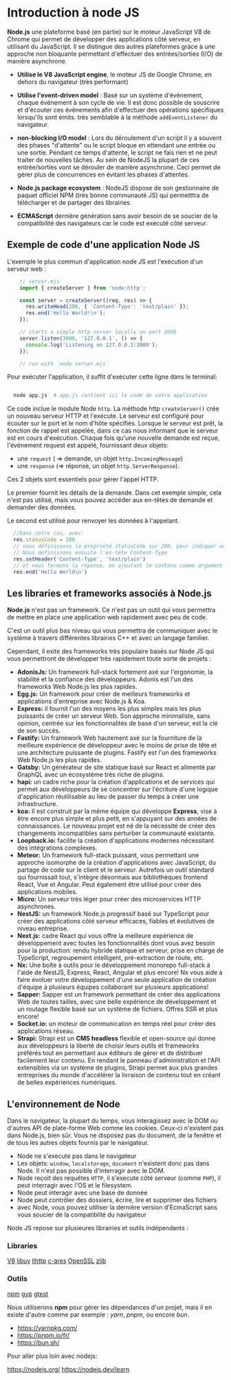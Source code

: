 
# Introduction à node JS

**Node.js** une plateforme basé (en partie) sur le moteur JavaScript V8 de Chrome qui permet de développer des applications côté serveur, en utilisant du JavaScript. Il se distingue des autres plateformes gràce à une approche non bloquante permettant d'effectuer des entrées/sorties (I/O) de manière asynchrone.

* **Utilise le V8 JavaScript engine**, le moteur JS de Google Chrome, en dehors du navigateur (très performant)

* **Utilise l'event-driven model** : Basé sur un système d'évènement, chaque événement à son cycle de vie. Il est donc possible de souscrire et d'écouter ces évènements afin d'effectuer des opérations spécifiques lorsqu'ils sont émits. très semblable à la méthode `addEventListener` du navigateur.

* **non-blocking I/O model** : Lors du déroulement d'un script il y a souvent des phases "d'attente" ou le script bloque en ettendant une entrée ou une sortie. Pendant ce temps d'attente, le script ne fais rien et ne peut traiter de nouvelles tâches. Au sein de NodeJS la plupart de ces entrée/sorties vont se dérouler de manière asynchrone. Ceci permet de gérer plus de concurrences en évitant les phases d'attentes.

* **Node.js package ecosystem** : NodeJS dispose de son gestionnaire de paquet officiel NPM (très bonne communauté JS) qui permetttra de télécharger et de partager des librairies.

* **ECMAScript** dernière génération sans avoir besoin de se soucier de la compatibilité des navigateurs car le code est exécuté côté serveur.

## Exemple de code d'une application Node JS

L'exemple le plus commun d'application node JS est l'exécution d'un serveur web :

```js
    // server.mjs
    import { createServer } from 'node:http';

    const server = createServer((req, res) => {
      res.writeHead(200, { 'Content-Type': 'text/plain' });
      res.end('Hello World!\n');
    });

    // starts a simple http server locally on port 3000
    server.listen(3000, '127.0.0.1', () => {
      console.log('Listening on 127.0.0.1:3000');
    });

    // run with `node server.mjs`

```

Pour exécuter l'application, il suffit d'exécuter cette ligne dans le terminal:

```bash

  node app.js  # app.js contient ici le code de votre application

```

Ce code inclue le module Node `http`.
La méthode http `createServer()` crée un nouveau serveur HTTP et l'exécute.
Le serveur est configuré pour écouter sur le port et le nom d'hôte spécifiés.
Lorsque le serveur est prêt, la fonction de rappel est appelée, dans ce cas nous informant que le serveur est en cours d'exécution.
Chaque fois qu'une nouvelle demande est reçue, l'événement request est appelé, fournissant deux objets: 

* une `request` ( => demande, un objet `http.IncomingMessage`) 
* une `response` (=> réponse, un objet `http.ServerResponse`).

Ces 2 objets sont essentiels pour gérer l'appel HTTP.

Le premier fournit les détails de la demande. Dans cet exemple simple, cela n'est pas utilisé, mais vous pouvez accéder aux en-têtes de demande et demander des données.

Le second est utilisé pour renvoyer les données à l'appelant.

```js
  //Dans notre cas, avec:
  res.statusCode = 200
  // nous définissons la propriété statusCode sur 200, pour indiquer une réponse réussie.
  // Nous définissons ensuite l'en-tête Content-Type
  res.setHeader('Content-Type', 'text/plain')
  // et nous fermons la réponse, en ajoutant le contenu comme argument à end ()
  res.end('Hello World\n')
```

## Les libraries et frameworks associés à Node.js

**Node.js** n'est pas un framework. Ce n'est pas un outil qui vous permettra de mettre en place une application web rapidement avec peu de code. 

C'est un outil plus bas niveau qui vous permettra de communiquer avec le système à travers différentes librairies C++ et avec un langage familier. 

Cependant, il exite des frameworks très populaire basés sur Node JS qui vous permettront de développer très rapidement toute sorte de projets :


* **AdonisJs:** Un framework full-stack fortement axé sur l'ergonomie, la stabilité et la confiance des développeurs. Adonis est l'un des frameworks Web Node.js les plus rapides.
* **Egg.js:** Un framework pour créer de meilleurs frameworks et applications d'entreprise avec Node.js & Koa.
* **Express:** il fournit l'un des moyens les plus simples mais les plus puissants de créer un serveur Web. Son approche minimaliste, sans opinion, centrée sur les fonctionnalités de base d'un serveur, est la clé de son succès.
* **Fastify:** Un framework Web hautement axé sur la fourniture de la meilleure expérience de développeur avec le moins de prise de tête et une architecture puissante de plugins. Fastify est l'un des frameworks Web Node.js les plus rapides.
* **Gatsby:** Un générateur de site statique basé sur React et alimenté par GraphQL avec un écosystème très riche de plugins.
* **hapi:** un cadre riche pour la création d'applications et de services qui permet aux développeurs de se concentrer sur l'écriture d'une logique d'application réutilisable au lieu de passer du temps à créer une infrastructure.
* **koa:** Il est construit par la même équipe qui développe **Express**, vise à être encore plus simple et plus petit, en s'appuyant sur des années de connaissances. Le nouveau projet est né de la nécessité de créer des changements incompatibles sans perturber la communauté existante.
* **Loopback.io:** facilite la création d'applications modernes nécessitant des intégrations complexes.
* **Meteor:** Un framework full-stack puissant, vous permettant une approche isomorphe de la création d'applications avec JavaScript, du partage de code sur le client et le serveur. Autrefois un outil standard qui fournissait tout, s'intègre désormais aux bibliothèques frontend React, Vue et Angular. Peut également être utilisé pour créer des applications mobiles.
* **Micro:** Un serveur très léger pour créer des microservices HTTP asynchrones.
* **NestJS:** un framework Node.js progressif basé sur TypeScript pour créer des applications côté serveur efficaces, fiables et évolutives de niveau entreprise.
* **Next.js:** cadre React qui vous offre la meilleure expérience de développement avec toutes les fonctionnalités dont vous avez besoin pour la production: rendu hybride statique et serveur, prise en charge de TypeScript, regroupement intelligent, pré-extraction de route, etc.
* **Nx:** Une boîte à outils pour le développement monorepo full-stack à l'aide de NestJS, Express, React, Angular et plus encore! Nx vous aide à faire évoluer votre développement d'une seule application de création d'équipe à plusieurs équipes collaborant sur plusieurs applications!
* **Sapper:** Sapper est un framework permettant de créer des applications Web de toutes tailles, avec une belle expérience de développement et un routage flexible basé sur un système de fichiers. Offres SSR et plus encore!
* **Socket.io:** un moteur de communication en temps réel pour créer des applications réseau.
* **Strapi:** Strapi est un __CMS headless__ flexible et open-source qui donne aux développeurs la liberté de choisir leurs outils et frameworks préférés tout en permettant aux éditeurs de gérer et de distribuer facilement leur contenu. En rendant le panneau d'administration et l'API extensibles via un système de plugins, Strapi permet aux plus grandes entreprises du monde d'accélérer la livraison de contenu tout en créant de belles expériences numériques.

## L'environnement de Node

Dans le navigateur, la plupart du temps, vous interagissez avec le DOM ou d'autres API de plate-forme Web comme les cookies. Ceux-ci n'existent pas dans Node.js, bien sûr. Vous ne disposez pas du document, de la fenêtre et de tous les autres objets fournis par le navigateur.

* Node ne s'execute pas dans le navigateur
* Les objets: `window`, `localstorage`, `document` n'existent donc pas dans Node. Il n'est pas possible d'interragir avec le DOM.
* Node reçoit des requêtes `HTTP`, il s'execute côté serveur (comme `PHP`), il peut interragir avec l'OS et le filesystem.
* Node peut interagir avec une base de donnée
* Node peut contrôler des dossiers, écrire, lire et supprimer des fichiers
* avec Node, vous pouvez utiliser la dernière version d'EcmaScript sans vous soucier de la compatiblité du navigateur

Node JS repose sur plusieures librairies et outils indépendants :

### Libraries

[V8](https://nodejs.org/en/docs/meta/topics/dependencies/#v8)
[libuv](https://nodejs.org/en/docs/meta/topics/dependencies/#libuv)
[llhttp](https://nodejs.org/en/docs/meta/topics/dependencies/#llhttp)
[c-ares](https://nodejs.org/en/docs/meta/topics/dependencies/#c-ares)
[OpenSSL](https://nodejs.org/en/docs/meta/topics/dependencies/#openssl)
[zlib](https://nodejs.org/en/docs/meta/topics/dependencies/#zlib)

### Outils

[npm](https://nodejs.org/en/docs/meta/topics/dependencies/#npm)
[gyp](https://nodejs.org/en/docs/meta/topics/dependencies/#gyp)
[gtest](https://nodejs.org/en/docs/meta/topics/dependencies/#gtest)

Nous utiliserons **npm** pour gérer les dépendances d'un projet, mais il en existe d'autre comme par exemple : *yarn*, *pnpm*, ou encore *bun*.

- https://yarnpkg.com/
- https://pnpm.io/fr/
- https://bun.sh/


Pour aller plus loin avec nodejs:

https://nodejs.org/
https://nodejs.dev/learn


